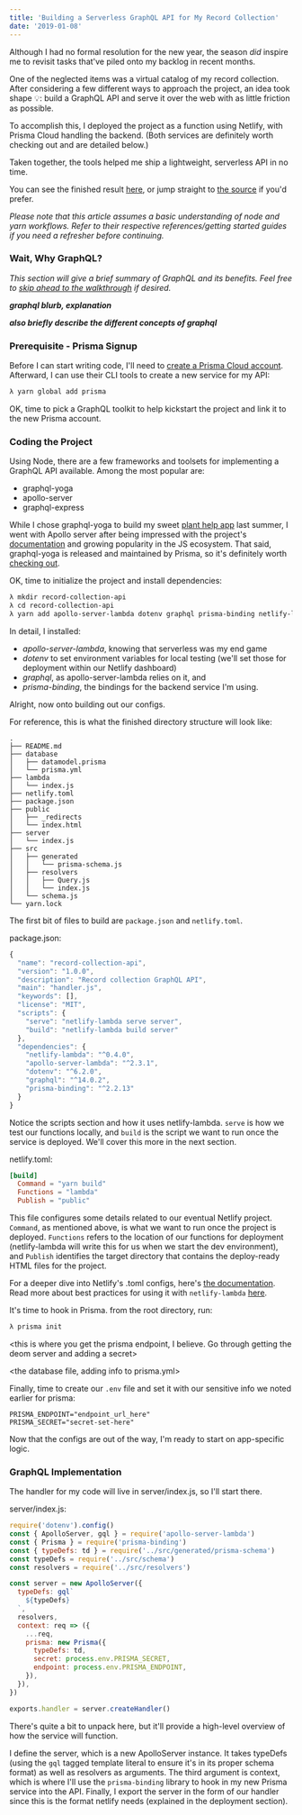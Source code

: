 ```yaml
---
title: 'Building a Serverless GraphQL API for My Record Collection'
date: '2019-01-08'
---
```


Although I had no formal resolution for the new year, the season _did_ inspire me to revisit tasks that've piled onto my backlog in recent months.

One of the neglected items was a virtual catalog of my record collection. After considering a few different ways to approach the project, an idea took shape 💡: build a GraphQL API and serve it over the web with as little friction as possible.

To accomplish this, I deployed the project as a function using Netlify, with Prisma Cloud handling the backend. (Both services are definitely worth checking out and are detailed below.)

Taken together, the tools helped me ship a lightweight, serverless API in no time.

You can see the finished result <a href="https://agitated-ptolemy-91fe65.netlify.com/api" target="_blank">here</a>, or jump straight to <a href="https://github.com/srmward/netlify-prisma-graphql-starter-kit" target="_blank">the source</a> if you'd prefer.

_Please note that this article assumes a basic understanding of node and yarn workflows. Refer to their respective references/getting started guides if you need a refresher before continuing._

### Wait, Why GraphQL?

_This section will give a brief summary of GraphQL and its benefits. Feel free to [skip ahead to the walkthrough](#prereq) if desired._

**_graphql blurb, explanation_**

**_also briefly describe the different concepts of graphql_**

<link to documentation and youtube video>

### <div id="prereq">Prerequisite - Prisma Signup</div>

Before I can start writing code, I'll need to <a href="https://app.prisma.io/signup">create a Prisma Cloud account</a>. Afterward, I can use their CLI tools to create a new service for my API:

```bash
λ yarn global add prisma
```

OK, time to pick a GraphQL toolkit to help kickstart the project and link it to the new Prisma account.

### Coding the Project

Using Node, there are a few frameworks and toolsets for implementing a GraphQL API available. Among the most popular are:

- graphql-yoga
- apollo-server
- graphql-express

While I chose graphql-yoga to build my sweet <a href="https://plant-help.co" target="_blank">plant help app</a> last summer, I went with Apollo server after being impressed with the project's <a href="https://www.apollographql.com/docs/apollo-server/" target="_blank">documentation</a> and growing popularity in the JS ecosystem. That said, graphql-yoga is released and maintained by Prisma, so it's definitely worth <a href="https://github.com/prisma/graphql-yoga">checking out</a>.

OK, time to initialize the project and install dependencies:

```bash
λ mkdir record-collection-api
λ cd record-collection-api
λ yarn add apollo-server-lambda dotenv graphql prisma-binding netlify-lambda
```

In detail, I installed:

- _apollo-server-lambda_, knowing that serverless was my end game
- _dotenv_ to set environment variables for local testing (we'll set those for deployment within our Netlify dashboard)
- _graphql_, as apollo-server-lambda relies on it, and
- _prisma-binding_, the bindings for the backend service I'm using.

Alright, now onto building out our configs.

For reference, this is what the finished directory structure will look like:

```
.
├── README.md
├── database
│   ├── datamodel.prisma
│   └── prisma.yml
├── lambda
│   └── index.js
├── netlify.toml
├── package.json
├── public
│   ├── _redirects
│   └── index.html
├── server
│   └── index.js
├── src
│   ├── generated
│   │   └── prisma-schema.js
│   ├── resolvers
│   │   ├── Query.js
│   │   └── index.js
│   └── schema.js
└── yarn.lock

```

The first bit of files to build are `package.json` and `netlify.toml`.

package.json:

```javascript
{
  "name": "record-collection-api",
  "version": "1.0.0",
  "description": "Record collection GraphQL API",
  "main": "handler.js",
  "keywords": [],
  "license": "MIT",
  "scripts": {
    "serve": "netlify-lambda serve server",
    "build": "netlify-lambda build server"
  },
  "dependencies": {
    "netlify-lambda": "^0.4.0",
    "apollo-server-lambda": "^2.3.1",
    "dotenv": "^6.2.0",
    "graphql": "^14.0.2",
    "prisma-binding": "^2.2.13"
  }
}

```

Notice the scripts section and how it uses netlify-lambda. `serve` is how we test our functions locally, and `build` is the script we want to run once the service is deployed. We'll cover this more in the next section.

netlify.toml:

```toml
[build]
  Command = "yarn build"
  Functions = "lambda"
  Publish = "public"
```

This file configures some details related to our eventual Netlify project. `Command`, as mentioned above, is what we want to run once the project is deployed. `Functions` refers to the location of our functions for deployment (netlify-lambda will write this for us when we start the dev environment), and `Publish` identifies the target directory that contains the deploy-ready HTML files for the project.

For a deeper dive into Netlify's .toml configs, here's <a href="https://www.netlify.com/docs/netlify-toml-reference/" target="_blank">the documentation</a>. Read more about best practices for using it with `netlify-lambda` <a href="https://github.com/netlify/netlify-lambda" target="_blank">here</a>.

It's time to hook in Prisma. from the root directory, run:

```bash
λ prisma init
```

<this is where you get the prisma endpoint, I believe. Go through getting the deom server and adding a secret>

<the database file, adding info to prisma.yml>

Finally, time to create our `.env` file and set it with our sensitive info we noted earlier for prisma:

```.env
PRISMA_ENDPOINT="endpoint_url_here"
PRISMA_SECRET="secret-set-here"
```

Now that the configs are out of the way, I'm ready to start on app-specific logic.

### GraphQL Implementation

The handler for my code will live in server/index.js, so I'll start there.

server/index.js:

```javascript
require('dotenv').config()
const { ApolloServer, gql } = require('apollo-server-lambda')
const { Prisma } = require('prisma-binding')
const { typeDefs: td } = require('../src/generated/prisma-schema')
const typeDefs = require('../src/schema')
const resolvers = require('../src/resolvers')

const server = new ApolloServer({
  typeDefs: gql`
    ${typeDefs}
  `,
  resolvers,
  context: req => ({
    ...req,
    prisma: new Prisma({
      typeDefs: td,
      secret: process.env.PRISMA_SECRET,
      endpoint: process.env.PRISMA_ENDPOINT,
    }),
  }),
})

exports.handler = server.createHandler()
```

There's quite a bit to unpack here, but it'll provide a high-level overview of how the service will function.

I define the server, which is a new ApolloServer instance. It takes typeDefs (using the `gql` tagged template literal to ensure it's in its proper schema format) as well as resolvers as arguments. The third argument is context, which is where I'll use the `prisma-binding` library to hook in my new Prisma service into the API. Finally, I export the server in the form of our handler since this is the format netlify needs (explained in the deployment section).
